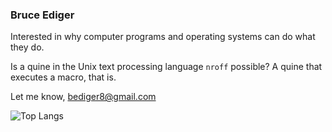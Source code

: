 ### Bruce Ediger

Interested in why computer programs and operating systems can do what they do.

Is a quine in the Unix text processing language `nroff` possible? A quine that executes a macro, that is.

Let me know, bediger8@gmail.com

![Top Langs](https://github-readme-stats.vercel.app/api/top-langs/?username=bediger4000&show_icons=true&theme=transparent&layout=compact
)
